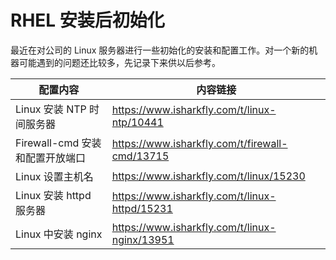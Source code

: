 # RHEL 安装后初始化

最近在对公司的 Linux 服务器进行一些初始化的安装和配置工作。对一个新的机器可能遇到的问题还比较多，先记录下来供以后参考。

| 配置内容                   | 内容链接                                           |
|------------------------|------------------------------------------------|
| Linux 安装 NTP 时间服务器     | https://www.isharkfly.com/t/linux-ntp/10441    |
| Firewall-cmd 安装和配置开放端口 | https://www.isharkfly.com/t/firewall-cmd/13715 |
| Linux 设置主机名            | https://www.isharkfly.com/t/linux/15230        |
| Linux 安装 httpd 服务器     | https://www.isharkfly.com/t/linux-httpd/15231  |
| Linux 中安装 nginx        | https://www.isharkfly.com/t/linux-nginx/13951  |
